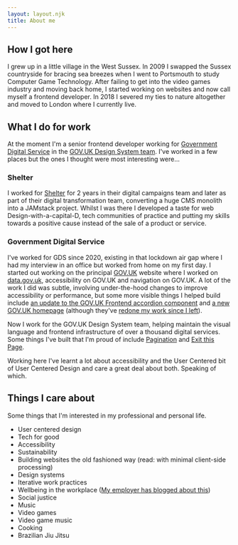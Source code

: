 ```yaml
---
layout: layout.njk
title: About me
---
```


## How I got here

I grew up in a little village in the West Sussex. In 2009 I swapped the Sussex countryside for bracing sea breezes when I went to Portsmouth to study Computer Game Technology. After failing to get into the video games industry and moving back home, I started working on websites and now call myself a frontend developer. In 2018 I severed my ties to nature altogether and moved to London where I currently live.

## What I do for work

At the moment I'm a senior frontend developer working for [Government Digital Service](https://www.gov.uk/government/organisations/government-digital-service) in the [GOV.UK Design System team](https://design-system.service.gov.uk/). I've worked in a few places but the ones I thought were most interesting were...

### Shelter

I worked for [Shelter](https://www.shelter.org.uk/) for 2 years in their digital campaigns team and later as part of their digital transformation team, converting a huge CMS monolith into a JAMstack project. Whilst I was there I developed a taste for web Design-with-a-capital-D, tech communities of practice and putting my skills towards a positive cause instead of the sale of a product or service.

### Government Digital Service

I've worked for GDS since 2020, existing in that lockdown air gap where I had my interview in an office but worked from home on my first day. I started out working on the principal [GOV.UK](https://www.gov.uk/) website where I worked on [data.gov.uk](https://www.data.gov.uk/), accessibility on GOV.UK and navigation on GOV.UK. A lot of the work I did was subtle, involving under-the-hood changes to improve accessibility or performance, but some more visible things I helped build include [an update to the GOV.UK Frontend accordion component](https://insidegovuk.blog.gov.uk/2021/10/29/how-we-made-the-gov-uk-accordion-component-more-accessible/) and [a new GOV.UK homepage](https://insidegovuk.blog.gov.uk/2021/12/13/updating-the-gov-uk-homepage/) (although they've [redone my work since I left](https://insidegovuk.blog.gov.uk/2023/11/01/a-bold-new-look-for-the-gov-uk-homepage/)).

Now I work for the GOV.UK Design System team, helping maintain the visual language and frontend infrastructure of over a thousand digital services. Some things I've built that I'm proud of include [Pagination](https://design-system.service.gov.uk/components/pagination/) and [Exit this Page](https://design-system.service.gov.uk/components/exit-this-page/).

Working here I've learnt a lot about accessibility and the User Centered bit of User Centered Design and care a great deal about both. Speaking of which.

## Things I care about

Some things that I'm interested in my professional and personal life.

- User centered design
- Tech for good
- Accessibility
- Sustainability
- Building websites the old fashioned way (read: with minimal client-side processing)
- Design systems
- Iterative work practices
- Wellbeing in the workplace ([My employer has blogged about this](https://gds.blog.gov.uk/2016/05/25/its-ok-to-say-whats-ok/))
- Social justice
- Music
- Video games
- Video game music
- Cooking
- Brazilian Jiu Jitsu
